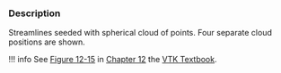 ### Description

Streamlines seeded with spherical cloud of points. Four separate cloud positions are shown.

!!! info
    See [Figure 12-15](/VTKBook/12Chapter12/#Figure%2012-15) in [Chapter 12](/VTKBook/12Chapter12) the [VTK Textbook](/VTKBook/01Chapter1).
